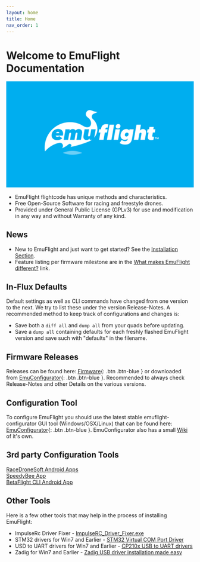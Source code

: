 ```yaml
---
layout: home
title: Home
nav_order: 1
---
```


# [](#header-1)Welcome to EmuFlight Documentation

![](/assets/artwork/EMUFLIGHT-LOGO_-01_SolidBlue.png)

- EmuFlight flightcode has unique methods and characteristics.
- Free Open-Source Software for racing and freestyle drones.
- Provided under General Public License (GPLv3) for use and modification in any way and without Warranty of any kind.

## [](#header-2)News

- New to EmuFlight and just want to get started? See the [Installation Section](/getting-started/Installation.html).
- Feature listing per firmware milestone are in the [What makes EmuFlight different?](/getting-started/What-makes-EmuFlight-different.html) link.

## [](#header-3)In-Flux Defaults

Default settings as well as CLI commands have changed from one version to the next. We try to list these under the version Release-Notes. A recommended method to keep track of configurations and changes is:

- Save both a `diff all` and `dump all` from your quads before updating.
- Save a `dump all` containing defaults for each freshly flashed EmuFlight version and save such with "defaults" in the filename.

## [](#header-4)Firmware Releases

Releases can be found here: <span class="fs-2">[Firmware](https://github.com/emuflight/EmuFlight/releases){: .btn .btn-blue }</span> or downloaded from <span class="fs-2">[EmuConfigurator](https://github.com/emuflight/EmuConfigurator/releases){: .btn .btn-blue }</span>. Recommended to always check Release-Notes and other Details on the various versions.

## [](#header-5)Configuration Tool

To configure EmuFlight you should use the latest stable emuflight-configurator GUI tool (Windows/OSX/Linux) that can be found here: <span class="fs-2">[EmuConfigurator](https://github.com/emuflight/EmuConfigurator/releases){: .btn .btn-blue }</span>. EmuConfigurator also has a small [Wiki](https://github.com/emuflight/EmuConfigurator/wiki) of it's own.


## [](#header-6)3rd party Configuration Tools
[RaceDroneSoft Android Apps](https://www.racedronesoft.com/#)  
[SpeedyBee App](https://www.speedybee.com/speedy-bee-app/)  
[BetaFlight CLI Android App](https://apkpure.com/betaflight-cli/org.betaflightcli)


## [](#header-7)Other Tools
Here is a few other tools that may help in the process of installing EmuFlight:
- ImpulseRc Driver Fixer - [ImpulseRC_Driver_Fixer.exe](https://impulserc.blob.core.windows.net/utilities/ImpulseRC_Driver_Fixer.exe)  
- STM32 drivers for Win7 and Earlier - [STM32 Virtual COM Port Driver](https://www.silabs.com/developers/usb-to-uart-bridge-vcp-drivers)  
- USD to UART drivers for Win7 and Earlier - [CP210x USB to UART drivers](https://www.silabs.com/developers/usb-to-uart-bridge-vcp-drivers)  
- Zadig for Win7 and Earlier - [Zadig USB driver installation made easy](https://zadig.akeo.ie/)  

